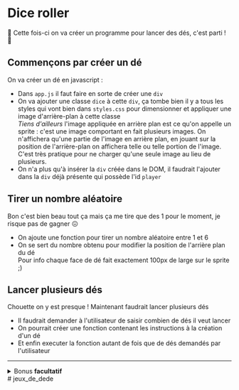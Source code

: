# Dice roller

:game_die: Cette fois-ci on va créer un programme pour lancer des dés, c'est parti ! :game_die:

## Commençons par créer un dé

On va créer un dé en javascript :
- Dans `app.js` il faut faire en sorte de créer une `div`
- On va ajouter une classe `dice` à cette `div`, ça tombe bien il y a tous les styles qui vont bien dans `styles.css` pour dimensionner et appliquer une image d'arrière-plan à cette classe  
_Tiens d'ailleurs_ l'image appliquée en arrière plan est ce qu'on appelle un sprite : c'est une image comportant en fait plusieurs images. On n'affichera qu'une partie de l'image en arrière plan, en jouant sur la position de l'arrière-plan on affichera telle ou telle portion de l'image. C'est très pratique pour ne charger qu'une seule image au lieu de plusieurs.
- On n'a plus qu'à insérer la `div` créée dans le DOM, il faudrait l'ajouter dans la `div` déjà présente qui possède l'id `player`

## Tirer un nombre aléatoire

Bon c'est bien beau tout ça mais ça me tire que des 1 pour le moment, je risque pas de gagner :confounded:

- On ajoute une fonction pour tirer un nombre aléatoire entre 1 et 6
- On se sert du nombre obtenu pour modifier la position de l'arrière plan du dé  
Pour info chaque face de dé fait exactement 100px de large sur le sprite ;)

## Lancer plusieurs dés

Chouette on y est presque ! Maintenant faudrait lancer plusieurs dés

- Il faudrait demander à l'utilisateur de saisir combien de dés il veut lancer
- On pourrait créer une fonction contenant les instructions à la création d'un dé
- Et enfin executer la fonction autant de fois que de dés demandés par l'utilisateur

---

<details>
<summary>
  Bonus <strong>facultatif</strong>
</summary>

## Ajouter un adversaire

On va faire un deuxième lancer aléatoire

- On ajoute une `div` après la `div` possédant l'id `player`, on lui met une classe `board` et un id `dealer`  
Si tout va bien on doit voir 2 zones oranges prenant chacune la moitié de l'écran 
- L'objectif est de générer un tirage dans la zone du joueur et un tirage dans la zone du dealer
- On pourrait pour cela ajouter un paramètre à notre fonction de génération de dé pour récuperer l'id de l'élément à cibler : soit la `div` avec l'id `player`, soit celle avec l'id `dealer`

</details># jeux_de_dede
